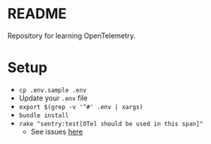 # README

Repository for learning OpenTelemetry.

# Setup
- `cp .env.sample .env`
- Update your `.env` file
- `export $(grep -v '^#' .env | xargs)`
- `bundle install`
- `rake "sentry:test[OTel should be used in this span]"`
    - See issues [here](https://your_domain.sentry.io/issues/6712524147/?project=4509570753757185&query=is%3Aunresolved&referrer=issue-stream&stream_index=1)
